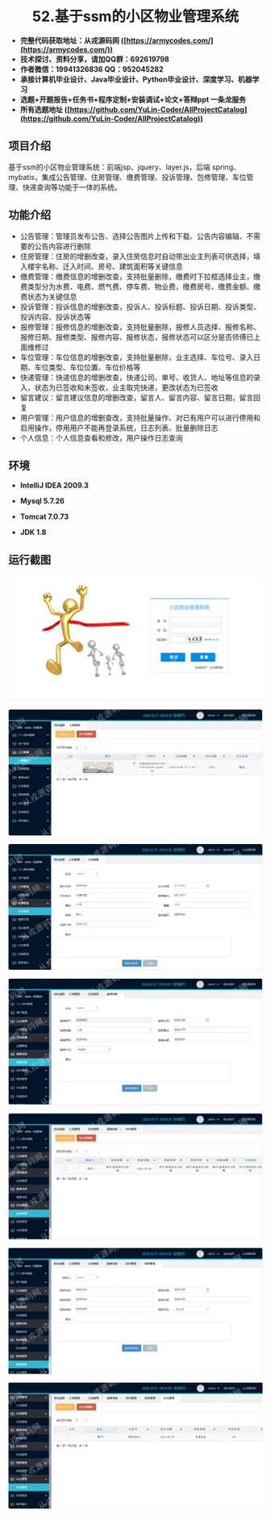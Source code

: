 <p><h1 align="center">52.基于ssm的小区物业管理系统</h1></p>

- <b>完整代码获取地址：从戎源码网 ([https://armycodes.com/](https://armycodes.com/))</b>
- <b>技术探讨、资料分享，请加QQ群：692619798</b> 
- <b>作者微信：19941326836  QQ：952045282</b> 
- <b>承接计算机毕业设计、Java毕业设计、Python毕业设计、深度学习、机器学习</b>
- <b>选题+开题报告+任务书+程序定制+安装调试+论文+答辩ppt 一条龙服务</b>
- <b>所有选题地址 ([https://github.com/YuLin-Coder/AllProjectCatalog](https://github.com/YuLin-Coder/AllProjectCatalog)) </b>

## 项目介绍
基于ssm的小区物业管理系统：前端jsp、jquery、layer.js，后端 spring、mybatis，集成公告管理、住房管理、缴费管理、投诉管理、包修管理、车位管理、快递查询等功能于一体的系统。

## 功能介绍

- 公告管理：管理员发布公告、选择公告图片上传和下载、公告内容编辑、不需要的公告内容进行删除
- 住房管理：住房的增删改查，录入住房信息时自动带出业主列表可供选择，填入楼宇名称、迁入时间、房号、建筑面积等关键信息
- 缴费管理：缴费信息的增删改查，支持批量删除，缴费时下拉框选择业主，缴费类型分为水费、电费、燃气费、停车费、物业费，缴费房号、缴费金额、缴费状态为关键信息
- 投诉管理：投诉信息的增删改查，投诉人、投诉标题、投诉日期、投诉类型、投诉内容、投诉状态等
- 报修管理：报修信息的增删改查，支持批量删除，报修人员选择、报修名称、报修日期、报修类型、报修内容、报修状态，报修状态可以区分是否师傅已上面维修过
- 车位管理：车位信息的增删改查，支持批量删除，业主选择、车位号、录入日期、车位类型、车位位置、车位价格等
- 快递管理：快递信息的增删改查，快递公司、单号、收货人、地址等信息的录入，状态为已签收和未签收，业主取完快递，更改状态为已签收
- 留言建议：留言建议信息的增删改查，留言人、留言内容、留言日期，留言回复
- 用户管理：用户信息的增删查改，支持批量操作、对已有用户可以进行停用和启用操作，停用用户不能再登录系统，日志列表、批量删除日志
- 个人信息：个人信息查看和修改，用户操作日志查询

## 环境

- <b>IntelliJ IDEA 2009.3</b>

- <b>Mysql 5.7.26</b>

- <b>Tomcat 7.0.73</b>

- <b>JDK 1.8</b>

## 运行截图
![](screenshot/1.png)

![](screenshot/2.png)

![](screenshot/3.png)

![](screenshot/4.png)

![](screenshot/5.png)

![](screenshot/6.png)

![](screenshot/7.png)

